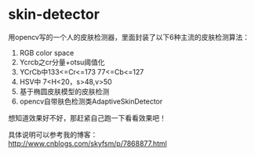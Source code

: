 # skin-detector
用opencv写的一个人的皮肤检测器，里面封装了以下6种主流的皮肤检测算法：

1. RGB color space
2. Ycrcb之cr分量+otsu阈值化
3. YCrCb中133<=Cr<=173 77<=Cb<=127
4. HSV中 7<H<20，s>48,v>50
5. 基于椭圆皮肤模型的皮肤检测
6. opencv自带肤色检测类AdaptiveSkinDetector

想知道效果好不好，那赶紧自己跑一下看看效果吧！



具体说明可以参考我的博客：http://www.cnblogs.com/skyfsm/p/7868877.html

